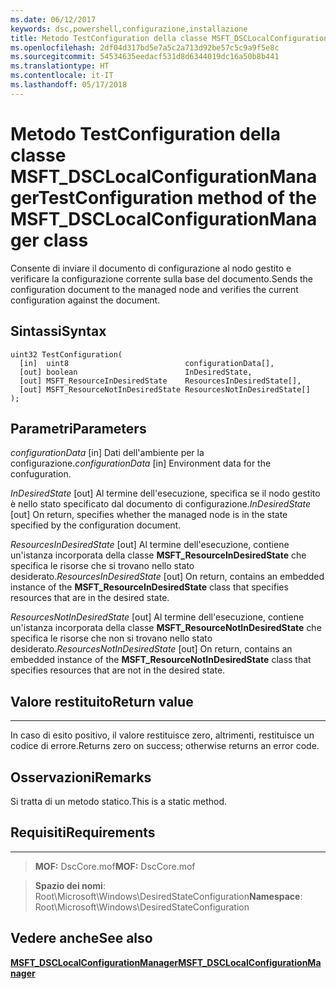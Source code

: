 ```yaml
---
ms.date: 06/12/2017
keywords: dsc,powershell,configurazione,installazione
title: Metodo TestConfiguration della classe MSFT_DSCLocalConfigurationManager
ms.openlocfilehash: 2df04d317bd5e7a5c2a713d92be57c5c9a9f5e8c
ms.sourcegitcommit: 54534635eedacf531d8d6344019dc16a50b8b441
ms.translationtype: HT
ms.contentlocale: it-IT
ms.lasthandoff: 05/17/2018
---
```

# <a name="testconfiguration-method-of-the-msftdsclocalconfigurationmanager-class"></a><span data-ttu-id="3701a-103">Metodo TestConfiguration della classe MSFT_DSCLocalConfigurationManager</span><span class="sxs-lookup"><span data-stu-id="3701a-103">TestConfiguration method of the MSFT_DSCLocalConfigurationManager class</span></span>

<span data-ttu-id="3701a-104">Consente di inviare il documento di configurazione al nodo gestito e verificare la configurazione corrente sulla base del documento.</span><span class="sxs-lookup"><span data-stu-id="3701a-104">Sends the configuration document to the managed node and verifies the current configuration against the document.</span></span>

<a name="syntax"></a><span data-ttu-id="3701a-105">Sintassi</span><span class="sxs-lookup"><span data-stu-id="3701a-105">Syntax</span></span>
------

```mof
uint32 TestConfiguration(
  [in]  uint8                          configurationData[],
  [out] boolean                        InDesiredState,
  [out] MSFT_ResourceInDesiredState    ResourcesInDesiredState[],
  [out] MSFT_ResourceNotInDesiredState ResourcesNotInDesiredState[]
);
```

<a name="parameters"></a><span data-ttu-id="3701a-106">Parametri</span><span class="sxs-lookup"><span data-stu-id="3701a-106">Parameters</span></span>
----------

<span data-ttu-id="3701a-107">*configurationData* \[in\] Dati dell'ambiente per la configurazione.</span><span class="sxs-lookup"><span data-stu-id="3701a-107">*configurationData* \[in\] Environment data for the confuguration.</span></span>

<span data-ttu-id="3701a-108">*InDesiredState* \[out\] Al termine dell'esecuzione, specifica se il nodo gestito è nello stato specificato dal documento di configurazione.</span><span class="sxs-lookup"><span data-stu-id="3701a-108">*InDesiredState* \[out\] On return, specifies whether the managed node is in the state specified by the configuration document.</span></span>

<span data-ttu-id="3701a-109">*ResourcesInDesiredState* \[out\] Al termine dell'esecuzione, contiene un'istanza incorporata della classe **MSFT_ResourceInDesiredState** che specifica le risorse che si trovano nello stato desiderato.</span><span class="sxs-lookup"><span data-stu-id="3701a-109">*ResourcesInDesiredState* \[out\] On return, contains an embedded instance of the **MSFT_ResourceInDesiredState** class that specifies resources that are in the desired state.</span></span>

<span data-ttu-id="3701a-110">*ResourcesNotInDesiredState* \[out\] Al termine dell'esecuzione, contiene un'istanza incorporata della classe **MSFT_ResourceNotInDesiredState** che specifica le risorse che non si trovano nello stato desiderato.</span><span class="sxs-lookup"><span data-stu-id="3701a-110">*ResourcesNotInDesiredState* \[out\] On return, contains an embedded instance of the **MSFT_ResourceNotInDesiredState** class that specifies resources that are not in the desired state.</span></span>

## <a name="return-value"></a><span data-ttu-id="3701a-111">Valore restituito</span><span class="sxs-lookup"><span data-stu-id="3701a-111">Return value</span></span>
------------

<span data-ttu-id="3701a-112">In caso di esito positivo, il valore restituisce zero, altrimenti, restituisce un codice di errore.</span><span class="sxs-lookup"><span data-stu-id="3701a-112">Returns zero on success; otherwise returns an error code.</span></span>

## <a name="remarks"></a><span data-ttu-id="3701a-113">Osservazioni</span><span class="sxs-lookup"><span data-stu-id="3701a-113">Remarks</span></span>

<span data-ttu-id="3701a-114">Si tratta di un metodo statico.</span><span class="sxs-lookup"><span data-stu-id="3701a-114">This is a static method.</span></span>

## <a name="requirements"></a><span data-ttu-id="3701a-115">Requisiti</span><span class="sxs-lookup"><span data-stu-id="3701a-115">Requirements</span></span>
------------
><span data-ttu-id="3701a-116">**MOF:** DscCore.mof</span><span class="sxs-lookup"><span data-stu-id="3701a-116">**MOF:** DscCore.mof</span></span>

><span data-ttu-id="3701a-117">**Spazio dei nomi**: Root\Microsoft\Windows\DesiredStateConfiguration</span><span class="sxs-lookup"><span data-stu-id="3701a-117">**Namespace**: Root\Microsoft\Windows\DesiredStateConfiguration</span></span>


## <a name="see-also"></a><span data-ttu-id="3701a-118">Vedere anche</span><span class="sxs-lookup"><span data-stu-id="3701a-118">See also</span></span>


[<span data-ttu-id="3701a-119">**MSFT_DSCLocalConfigurationManager**</span><span class="sxs-lookup"><span data-stu-id="3701a-119">**MSFT_DSCLocalConfigurationManager**</span></span>](msft-dsclocalconfigurationmanager.md)